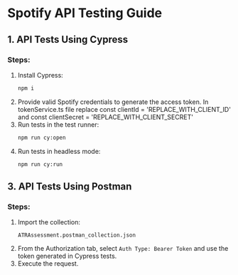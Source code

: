 # Spotify API Testing Guide


## 1. API Tests Using Cypress

### Steps:
1. Install Cypress:
   ```sh
   npm i
   ```
2. Provide valid Spotify credentials to generate the access token. In tokenService.ts file replace const clientId = 'REPLACE_WITH_CLIENT_ID' and const clientSecret = 'REPLACE_WITH_CLIENT_SECRET'
3. Run tests in the test runner:
   ```sh
   npm run cy:open
   ```
4. Run tests in headless mode:
   ```sh
   npm run cy:run
   ```

## 3. API Tests Using Postman

### Steps:
1. Import the collection:
   ```
   ATRAssessment.postman_collection.json
   ```
2. From the Authorization tab, select `Auth Type: Bearer Token` and use the token generated in Cypress tests.
3. Execute the request.
